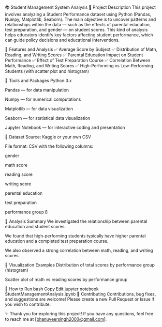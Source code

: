 📚 Student Management System Analysis
🔹 Project Description
This project involves analyzing a Student Performance dataset using Python (Pandas, Numpy, Matplotlib, Seaborn).
The main objective is to uncover patterns and relationships within the data — such as the effects of parental education, test preparation, and gender — on student scores.
This kind of analysis helps educators identify key factors affecting student performance, which can guide policy decisions and educational interventions.

🔹 Features and Analysis
✅ Average Score by Subject
✅ Distribution of Math, Reading, and Writing Scores
✅ Parental Education Impact on Student Performance
✅ Effect of Test Preparation Course
✅ Correlation Between Math, Reading, and Writing Scores
✅ High-Performing vs Low-Performing Students (with scatter plot and histogram)

🔹 Tools and Packages
Python 3.x

Pandas — for data manipulation

Numpy — for numerical computations

Matplotlib — for data visualization

Seaborn — for statistical data visualization

Jupyter Notebook — for interactive coding and presentation

🔹 Dataset
Source: Kaggle or your own CSV

File format: CSV with the following columns:

gender

math score

reading score

writing score

parental education

test preparation

performance group
ß

🔹 Analysis Summary
We investigated the relationship between parental education and student scores.

We found that high-performing students typically have higher parental education and a completed test preparation course.

We also observed a strong correlation between math, reading, and writing scores.

🔹 Visualization Examples
Distribution of total scores by performance group (histogram)

Scatter plot of math vs reading scores by performance group

🔹 How to Run
bash
Copy
Edit
jupyter notebook StudentManagementAnalysis.ipynb
🔹 Contributing
Contributions, bug fixes, and suggestions are welcome!
Please create a new Pull Request or Issue if you wish to contribute.

✨ Thank you for exploring this project!
If you have any questions, feel free to reach me at [bhanuveersingh2000@gmail.com].